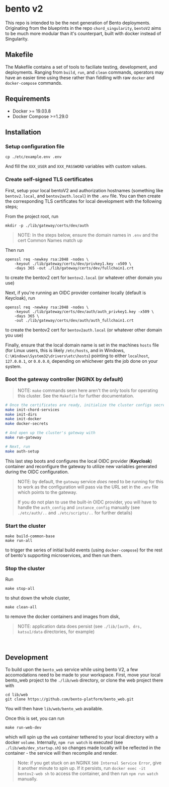 # bento v2
This repo is intended to be the next generation of Bento deployments.
Originating from the blueprints in the repo `chord_singularity`, `bentoV2` aims to be much more modular than it's counterpart, built with docker instead of Singularity.

## Makefile
The Makefile contains a set of tools to faciliate testing, development, and deployments. Ranging from `build`, `run`, and `clean` commands, operators may have an easier time using these rather than fiddling with raw `docker` and `docker-compose` commands.

## Requirements
- Docker >= 19.03.8
- Docker Compose >=1.29.0

## Installation

### Setup configuration file

```
cp ./etc/example.env .env
```

And fill the `XXX_USER` and `XXX_PASSWORD` variables with custom values.

### Create self-signed TLS certificates

First, setup your local bentoV2 and authorization hostnames (something like `bentov2.local`, and `bentov2auth.local`) in the `.env` file. You can then create the corresponding TLS certificates for local development with the following steps;

From the project root, run 
```
mkdir -p ./lib/gateway/certs/dev/auth
```

> NOTE: In the steps below, ensure the domain names in `.env` and the cert Common Names match up

Then run 
```
openssl req -newkey rsa:2048 -nodes \
    -keyout ./lib/gateway/certs/dev/privkey1.key -x509 \
    -days 365 -out ./lib/gateway/certs/dev/fullchain1.crt
```
to create the bentov2 cert for `bentov2.local` (or whatever other domain you use)

Next, if you're running an OIDC provider container locally (default is Keycloak), run 
```
openssl req -newkey rsa:2048 -nodes \
    -keyout ./lib/gateway/certs/dev/auth/auth_privkey1.key -x509 \
    -days 365 \
    -out ./lib/gateway/certs/dev/auth/auth_fullchain1.crt
```
to create the bentov2 cert for `bentov2auth.local` (or whatever other domain you use)

Finally, ensure that the local domain name is set in the machines `hosts` file (for Linux users, this is likely `/etc/hosts`, and in Windows, `C:\Windows\System32\drivers\etc\hosts`) pointing to either `localhost`, `127.0.0.1`, or `0.0.0.0`, depending on whichever gets the job done on your system.


### Boot the gateway controller (NGINX by default)

> NOTE: `make` commands seen here aren't the only tools for operating this cluster. See the `Makefile` for further documentation.


```sh
# Once the certificates are ready, initialize the cluster configs secrets
make init-chord-services
make init-dirs
make init-docker
make docker-secrets

# And open up the cluster's gateway with
make run-gateway

# Next, run
make auth-setup
```

This last step boots and configures the local OIDC provider (**Keycloak**) container and reconfigure the gateway to utilize new variables generated during the OIDC configuration.

> NOTE: by default, the `gateway` service *does* need to be running for this to work as the configuration will pass via the URL set in the `.env` file which points to the gateway. 
>
> If you do not plan to use the built-in OIDC provider, you will have to handle the `auth_config` and `instance_config` manually (see `./etc/auth/..` and `./etc/scripts/..` for further details)


### Start the cluster

```
make build-common-base
make run-all
```

to trigger the series of initial build events (using `docker-compose`) for the rest of bento's supporting microservices, and then run them.

### Stop the cluster

Run
```
make stop-all
```
to shut down the whole cluster,

```
make clean-all
```
to remove the docker containers and images from disk,

> NOTE: application data does persist (see `./lib/[auth, drs, katsu]/data` directories, for example)

<br />

## Development
To build upon the `bento_web` service while using bento V2, a few accomodations need to be made to your workspace.
First, move your local bento_web project to the `./lib/web` directory, or clone the web project there with

```
cd lib/web
git clone https://github.com/bento-platform/bento_web.git
```

You will then have `lib/web/bento_web` available.

Once this is set, you can run
```
make run-web-dev
```
which will spin up the `web` container tethered to your local directory with a docker `volume`. Internally, `npm run watch` is executed (see `./lib/web/dev_startup.sh`) so changes made locally will be reflected in the container - the service will then recompile and render.

> Note: if you get stuck on an NGINX `500 Internal Service Error`, give it another minute to spin up. If it persists, run `docker exec -it bentov2-web sh` to access the container, and then run `npm run watch` manually.